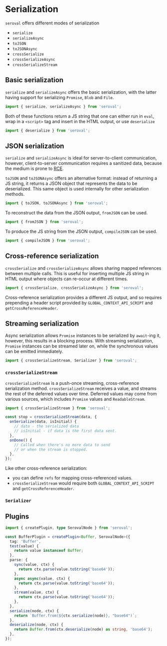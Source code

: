 # Serialization

`seroval` offers different modes of serialization

- `serialize`
- `serializeAsync`
- `toJSON`
- `toJSONAsync`
- `crossSerialize`
- `crossSerializeAsync`
- `crossSerializeStream`

## Basic serialization

`serialize` and `serializeAsync` offers the basic serialization, with the latter having support for serializing `Promise`, `Blob` and `File`.

```js
import { serialize, serializeAsync } from 'seroval';
```

Both of these functions return a JS string that one can either run in `eval`, wrap in a `<script>` tag and insert in the HTML output, or use `deserialize`

```js
import { deserialize } from 'seroval';
```

## JSON serialization

`serialize` and `serializeAsync` is ideal for server-to-client communication, however, client-to-server communication requires a sanitized data, because the medium is prone to [RCE](https://huntr.dev/bounties/63f1ff91-48f3-4886-a179-103f1ddd8ff8).

`toJSON` and `toJSONAsync` offers an alternative format: instead of returning a JS string, it returns a JSON object that represents the data to be deserialized. This same object is used internally for other serialization methods.

```js
import { toJSON, toJSONAsync } from 'seroval';
```

To reconstruct the data from the JSON output, `fromJSON` can be used.

```js
import { fromJSON } from 'seroval';
```

To produce the JS string from the JSON output, `compileJSON` can be used.

```js
import { compileJSON } from 'seroval';
```

## Cross-reference serialization

`crossSerialize` and `crossSerializeAsync` allows sharing mapped references between multiple calls. This is useful for inserting multiple JS string in HTML output where objects can re-occur at different times.

```js
import { crossSerialize, crossSerializeAsync } from 'seroval';
```

Cross-reference serialization provides a different JS output, and so requires prepending a header script provided by `GLOBAL_CONTEXT_API_SCRIPT` and `getCrossReferenceHeader`.

## Streaming serialization

Async serialization allows `Promise` instances to be serialized by `await`-ing it, however, this results in a blocking process. With streaming serialization, `Promise` instances can be streamed later on, while the synchronous values can be emitted immediately.

```js
import { crossSerializeStream, Serializer } from 'seroval';
```

### `crossSerializeStream`

`crossSerializeStream` is a push-once streaming, cross-reference serialization method. `crossSerializeStream` receives a value, and streams the rest of the deferred values over time. Deferred values may come from various sources, which includes `Promise` values and `ReadableStream`.

```js
import { crossSerializeStream } from 'seroval';

const stop = crossSerializeStream(data, {
  onSerialize(data, isInitial) {
    // data - the serialized data
    // isInitial - if data is the first data sent.
  },
  onDone() {
    // Called when there's no more data to send
    // or when the stream is stopped.
  },
});
```

Like other cross-reference serialization:

- you can define `refs` for mapping cross-referenced values.
- `crossSerializeStream` would require both `GLOBAL_CONTEXT_API_SCRIPT` and `getCrossReferenceHeader`.

### `Serializer`

## Plugins

```ts
import { createPlugin, type SerovalNode } from 'seroval';

const BufferPlugin = createPlugin<Buffer, SerovalNode>({
  tag: 'Buffer',
  test(value) {
    return value instanceof Buffer;
  },
  parse: {
    sync(value, ctx) {
      return ctx.parse(value.toString('base64'));
    },
    async async(value, ctx) {
      return ctx.parse(value.toString('base64'));
    },
    stream(value, ctx) {
      return ctx.parse(value.toString('base64'));
    },
  },
  serialize(node, ctx) {
    return `Buffer.from(${ctx.serialize(node)}, "base64")`;
  },
  deserialize(node, ctx) {
    return Buffer.from(ctx.deserialize(node) as string, 'base64');
  },
});
```

